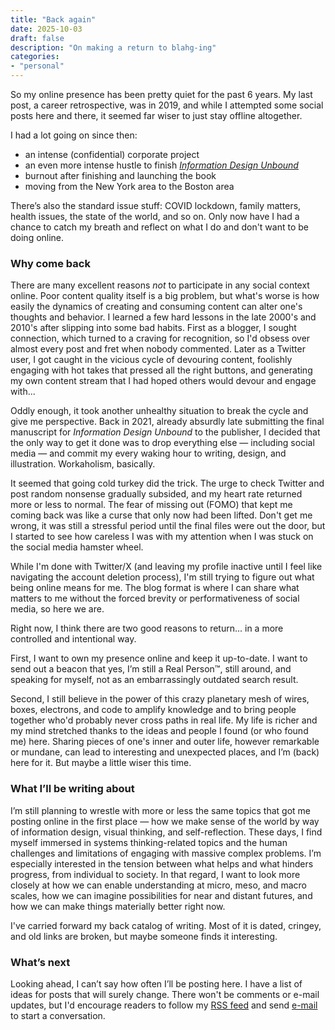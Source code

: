 ```yaml
---
title: "Back again"
date: 2025-10-03
draft: false
description: "On making a return to blahg-ing"
categories: 
- "personal"
---
```


So my online presence has been pretty quiet for the past 6 years. My last post, a career retrospective, was in 2019, and while I attempted some social posts here and there, it seemed far wiser to just stay offline altogether. 

I had a lot going on since then:

- an intense (confidential) corporate project
- an even more intense hustle to finish _[Information Design Unbound](https://infodesignunbound.com/)_
- burnout after finishing and launching the book
- moving from the New York area to the Boston area

There’s also the standard issue stuff: COVID lockdown, family matters, health issues, the state of the world, and so on. Only now have I had a chance to catch my breath and reflect on what I do and don't want to be doing online.

### Why come back

There are many excellent reasons _not_ to participate in any social context online. Poor content quality itself is a big problem, but what's worse is how easily the dynamics of creating and consuming content can alter one's thoughts and behavior. I learned a few hard lessons in the late 2000's and 2010's after slipping into some bad habits. First as a blogger, I sought connection, which turned to a craving for recognition, so I'd obsess over almost every post and fret when nobody commented. Later as a Twitter user, I got caught in the vicious cycle of devouring content, foolishly engaging with hot takes that pressed all the right buttons, and generating my own content stream that I had hoped others would devour and engage with... 

Oddly enough, it took another unhealthy situation to break the cycle and give me perspective. Back in 2021, already absurdly late submitting the final manuscript for _Information Design Unbound_ to the publisher, I decided that the only way to get it done was to drop everything else — including social media — and commit my every waking hour to writing, design, and illustration. Workaholism, basically.

It seemed that going cold turkey did the trick. The urge to check Twitter and post random nonsense gradually subsided, and my heart rate returned more or less to normal. The fear of missing out (FOMO) that kept me coming back was like a curse that only now had been lifted. Don't get me wrong, it was still a stressful period until the final files were out the door, but I started to see how careless I was with my attention when I was stuck on the social media hamster wheel. 

While I'm done with Twitter/X (and leaving my profile inactive until I feel like navigating the account deletion process), I'm still trying to figure out what being online means for me. The blog format is where I can share what matters to me without the forced brevity or performativeness of social media, so here we are.

Right now, I think there are two good reasons to return... in a more controlled and intentional way. 

First, I want to own my presence online and keep it up-to-date. I want to send out a beacon that yes, I’m still a Real Person&trade;, still around, and speaking for myself, not as an embarrassingly outdated search result. 

Second, I still believe in the power of this crazy planetary mesh of wires, boxes, electrons, and code to amplify knowledge and to bring people together who'd probably never cross paths in real life. My life is richer and my mind stretched thanks to the ideas and people I found (or who found me) here. Sharing pieces of one's inner and outer life, however remarkable or mundane, can lead to interesting and unexpected places, and I’m (back) here for it. But maybe a little wiser this time.

### What I’ll be writing about

I’m still planning to wrestle with more or less the same topics that got me posting online in the first place — how we make sense of the world by way of information design, visual thinking, and self-reflection. These days, I find myself immersed in systems thinking-related topics and the human challenges and limitations of engaging with massive complex problems. I’m especially interested in the tension between what helps and what hinders progress, from individual to society. In that regard, I want to look more closely at how we can enable understanding at micro, meso, and macro scales, how we can imagine possibilities for near and distant futures, and how we can make things materially better right now.

I've carried forward my back catalog of writing. Most of it is dated, cringey, and old links are broken, but maybe someone finds it interesting.

### What’s next

Looking ahead, I can’t say how often I’ll be posting here. I have a list of ideas for posts that will surely change. There won't be comments or e-mail updates, but I'd encourage readers to follow my [RSS feed](/atom.xml) and send [e-mail](mailto:mbabwa@proton.me) to start a conversation.